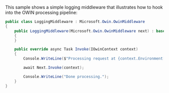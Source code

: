 This sample shows a simple logging middleware that illustrates how to hook into the OWIN processing pipeline:

```cs
public class LoggingMiddleware : Microsoft.Owin.OwinMiddleware
{
    public LoggingMiddleware(Microsoft.Owin.OwinMiddleware next) : base(next)
    {
    }

    public override async Task Invoke(IOwinContext context)
    {
        Console.WriteLine($"Processing request at {context.Environment["owin.RequestPath"]}");

        await Next.Invoke(context);

        Console.WriteLine("Done processing.");
    }
}
```
